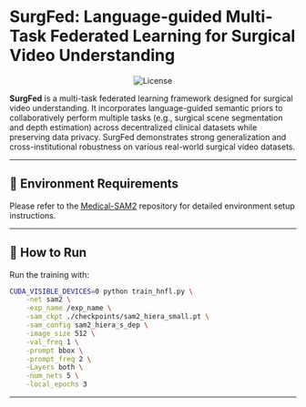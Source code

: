 # SurgFed: Language-guided Multi-Task Federated Learning for Surgical Video Understanding

<p align="center">
    <img src="https://img.shields.io/github/license/yourname/SurgFed?style=flat" alt="License"/>
</p>

**SurgFed** is a multi-task federated learning framework designed for surgical video understanding. It incorporates language-guided semantic priors to collaboratively perform multiple tasks (e.g., surgical scene segmentation and depth estimation) across decentralized clinical datasets while preserving data privacy. SurgFed demonstrates strong generalization and cross-institutional robustness on various real-world surgical video datasets.

---

## 🥉 Environment Requirements

Please refer to the [Medical-SAM2](https://github.com/SuperMedIntel/Medical-SAM2) repository for detailed environment setup instructions.

---

## 🚀 How to Run

Run the training with:

```bash
CUDA_VISIBLE_DEVICES=0 python train_hnfl.py \
    -net sam2 \
    -exp_name /exp_name \
    -sam_ckpt ./checkpoints/sam2_hiera_small.pt \
    -sam_config sam2_hiera_s_dep \
    -image_size 512 \
    -val_freq 1 \
    -prompt bbox \
    -prompt_freq 2 \
    -Layers both \
    -num_nets 5 \
    -local_epochs 3
```

---


